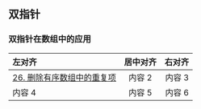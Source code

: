 ## 双指针


### 双指针在数组中的应用

| 左对齐               | 居中对齐 | 右对齐 |
|:------------------| :---: | ---: |
| [26. 删除有序数组中的重复项](https://leetcode.cn/problems/remove-duplicates-from-sorted-array/)  | 内容 2 | 内容 3 |
| 内容 4              | 内容 5 | 内容 6 |